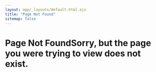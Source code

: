 ```yaml
---
layout: app/_layouts/default.html.ejs
title: "Page Not Found"
sitemap: false
---
```

<div id="low_page" class="wrap_all">
  <h1 class="page__title w_const"><span class="en">Page Not Found</span><span class="jp">Sorry, but the page you were trying to view does not exist.</span></h1>
</div>

